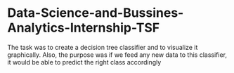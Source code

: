 # Data-Science-and-Bussines-Analytics-Internship-TSF
The task was to create a decision tree classifier and to visualize it graphically. Also, the purpose was if we feed any new data to this classifier, it would be able to predict the right class accordingly
